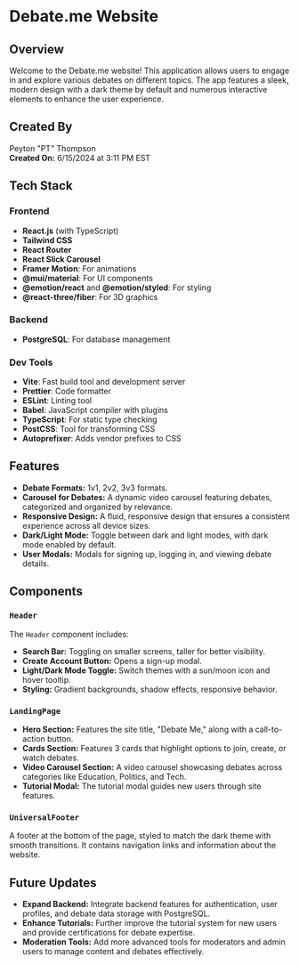 # Debate.me Website

## Overview
Welcome to the Debate.me website! This application allows users to engage in and explore various debates on different topics. The app features a sleek, modern design with a dark theme by default and numerous interactive elements to enhance the user experience.

## Created By
Peyton "PT" Thompson  
**Created On:** 6/15/2024 at 3:11 PM EST

## Tech Stack

### Frontend
- **React.js** (with TypeScript)
- **Tailwind CSS**
- **React Router**
- **React Slick Carousel**
- **Framer Motion**: For animations
- **@mui/material**: For UI components
- **@emotion/react** and **@emotion/styled**: For styling
- **@react-three/fiber**: For 3D graphics

### Backend
- **PostgreSQL**: For database management

### Dev Tools
- **Vite**: Fast build tool and development server
- **Prettier**: Code formatter
- **ESLint**: Linting tool
- **Babel**: JavaScript compiler with plugins
- **TypeScript**: For static type checking
- **PostCSS**: Tool for transforming CSS
- **Autoprefixer**: Adds vendor prefixes to CSS

## Features
- **Debate Formats:** 1v1, 2v2, 3v3 formats.
- **Carousel for Debates:** A dynamic video carousel featuring debates, categorized and organized by relevance.
- **Responsive Design:** A fluid, responsive design that ensures a consistent experience across all device sizes.
- **Dark/Light Mode:** Toggle between dark and light modes, with dark mode enabled by default.
- **User Modals:** Modals for signing up, logging in, and viewing debate details.

## Components

### `Header`
The `Header` component includes:
- **Search Bar:** Toggling on smaller screens, taller for better visibility.
- **Create Account Button:** Opens a sign-up modal.
- **Light/Dark Mode Toggle:** Switch themes with a sun/moon icon and hover tooltip.
- **Styling:** Gradient backgrounds, shadow effects, responsive behavior.

### `LandingPage`
- **Hero Section:** Features the site title, "Debate Me," along with a call-to-action button.
- **Cards Section:** Features 3 cards that highlight options to join, create, or watch debates.
- **Video Carousel Section:** A video carousel showcasing debates across categories like Education, Politics, and Tech.
- **Tutorial Modal:** The tutorial modal guides new users through site features.

### `UniversalFooter`
A footer at the bottom of the page, styled to match the dark theme with smooth transitions. It contains navigation links and information about the website.

## Future Updates
- **Expand Backend:** Integrate backend features for authentication, user profiles, and debate data storage with PostgreSQL.
- **Enhance Tutorials:** Further improve the tutorial system for new users and provide certifications for debate expertise.
- **Moderation Tools:** Add more advanced tools for moderators and admin users to manage content and debates effectively.
